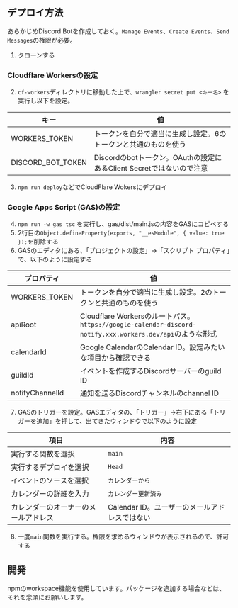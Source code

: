 ## デプロイ方法
あらかじめDiscord Botを作成しておく。`Manage Events`、`Create Events`、`Send Messages`の権限が必要。

1. クローンする

### Cloudflare Workersの設定
2. `cf-workers`ディレクトリに移動した上で、`wrangler secret put <キー名>` を実行し以下を設定。

|       キー        |                                値                                  |
|-------------------|-------------------------------------------------------------------|
|   WORKERS_TOKEN   | トークンを自分で適当に生成し設定。6のトークンと共通のものを使う         |
| DISCORD_BOT_TOKEN | Discordのbotトークン。OAuthの設定にあるClient Secretではないので注意  |

3. `npm run deploy`などでCloudFlare Wokersにデプロイ

### Google Apps Script (GAS)の設定

4. `npm run -w gas tsc` を実行し、gas/dist/main.jsの内容をGASにコピペする
5. 2行目の`Object.defineProperty(exports, "__esModule", { value: true });`を削除する
6. GASのエディタにある、「プロジェクトの設定」→「スクリプト プロパティ」で、以下のように設定する

|   プロパティ   |                                                  値                                                    |
|---------------|--------------------------------------------------------------------------------------------------------|
| WORKERS_TOKEN | トークンを自分で適当に生成し設定。2のトークンと共通のものを使う                                             |
|    apiRoot    | Cloudflare Workersのルートパス。`https://google-calendar-discord-notify.xxx.workers.dev/api`のような形式 |
|  calendarId   | Google CalendarのCalendar ID。設定みたいな項目から確認できる                                              |
|    guildId    | イベントを作成するDiscordサーバーのguild ID                                                              |
|notifyChannelId| 通知を送るDiscordチャンネルのchannel ID                                                                  |


7. GASのトリガーを設定。GASエディタの、「トリガー」→右下にある「トリガーを追加」を押して、出てきたウィンドウで以下のように設定

|                項目                |                    内容                    |
|-----------------------------------|--------------------------------------------|
| 実行する関数を選択                  | `main`                                     |
| 実行するデプロイを選択              | `Head`                                     |
| イベントのソースを選択              | `カレンダーから`                            |
| カレンダーの詳細を入力              | `カレンダー更新済み`                        |
| カレンダーのオーナーのメールアドレス | Calendar ID。ユーザーのメールアドレスではない |

8. 一度`main`関数を実行する。権限を求めるウィンドウが表示されるので、許可する



## 開発
npmのworkspace機能を使用しています。パッケージを追加する場合などは、それを念頭にお願いします。
